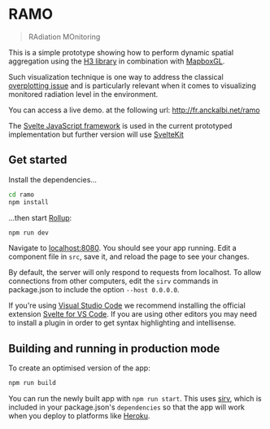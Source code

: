 # RAMO
> RAdiation MOnitoring

This is a simple prototype showing how to perform dynamic spatial aggregation using the [H3 library](https://h3geo.org) in combination with [MapboxGL](https://docs.mapbox.com/mapbox-gl-js).

Such visualization technique is one way to address the classical [overplotting issue](https://r-graphics.org/recipe-scatter-overplot) and is particularly relevant when it comes to visualizing monitored radiation level in the environment.

You can access a live demo. at the following url: http://fr.anckalbi.net/ramo


The [Svelte JavaScript framework](https://svelte.dev) is used in the current prototyped implementation but further version will use [SvelteKit](https://kit.svelte.dev)


## Get started

Install the dependencies...

```bash
cd ramo
npm install
```

...then start [Rollup](https://rollupjs.org):

```bash
npm run dev
```

Navigate to [localhost:8080](http://localhost:8080). You should see your app running. Edit a component file in `src`, save it, and reload the page to see your changes.

By default, the server will only respond to requests from localhost. To allow connections from other computers, edit the `sirv` commands in package.json to include the option `--host 0.0.0.0`.

If you're using [Visual Studio Code](https://code.visualstudio.com/) we recommend installing the official extension [Svelte for VS Code](https://marketplace.visualstudio.com/items?itemName=svelte.svelte-vscode). If you are using other editors you may need to install a plugin in order to get syntax highlighting and intellisense.

## Building and running in production mode

To create an optimised version of the app:

```bash
npm run build
```

You can run the newly built app with `npm run start`. This uses [sirv](https://github.com/lukeed/sirv), which is included in your package.json's `dependencies` so that the app will work when you deploy to platforms like [Heroku](https://heroku.com).

